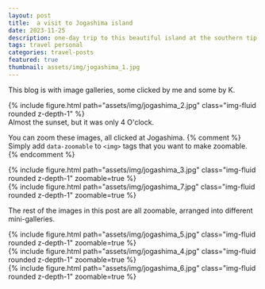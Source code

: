 ```yaml
---
layout: post
title:  a visit to Jogashima island
date: 2023-11-25 
description: one-day trip to this beautiful island at the southern tip of the Miura Peninsula
tags: travel personal
categories: travel-posts
featured: true
thumbnail: assets/img/jogashima_1.jpg
---
```



This blog is with image galleries, some clicked by me and some by K.

<div class="row mt-3">
    <div class="col-sm mt-3 mt-md-0">
        {% include figure.html path="assets/img/jogashima_2.jpg" class="img-fluid rounded z-depth-1" %}
    </div>

</div>
<div class="caption">
    Almost the sunset, but it was only 4 O'clock.
</div>

You can zoom these images, all clicked at Jogashima. 
{% comment %}
Simply add `data-zoomable` to `<img>` tags that you want to make zoomable.
{% endcomment %}

<div class="row mt-3">
    <div class="col-sm mt-3 mt-md-0">
        {% include figure.html path="assets/img/jogashima_3.jpg" class="img-fluid rounded z-depth-1" zoomable=true %}
    </div>
    <div class="col-sm mt-3 mt-md-0">
        {% include figure.html path="assets/img/jogashima_7.jpg" class="img-fluid rounded z-depth-1" zoomable=true %}
    </div>
</div>

The rest of the images in this post are all zoomable, arranged into different mini-galleries.

<div class="row mt-3">
    <div class="col-sm mt-3 mt-md-0">
        {% include figure.html path="assets/img/jogashima_5.jpg" class="img-fluid rounded z-depth-1" zoomable=true %}
    </div>
    <div class="col-sm mt-3 mt-md-0">
        {% include figure.html path="assets/img/jogashima_4.jpg" class="img-fluid rounded z-depth-1" zoomable=true %}
    </div>
    <div class="col-sm mt-3 mt-md-0">
        {% include figure.html path="assets/img/jogashima_6.jpg" class="img-fluid rounded z-depth-1" zoomable=true %}
    </div>
</div>
